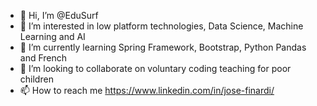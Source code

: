 - 👋 Hi, I’m @EduSurf
- 👀 I’m interested in low platform technologies, Data Science, Machine Learning and AI
- 🌱 I’m currently learning Spring Framework, Bootstrap, Python Pandas and French
- 💞️ I’m looking to collaborate on voluntary coding teaching for poor children
- 📫 How to reach me https://www.linkedin.com/in/jose-finardi/

<!---
EduSurf/EduSurf is a ✨ special ✨ repository because its `README.md` (this file) appears on your GitHub profile.
You can click the Preview link to take a look at your changes.
--->
